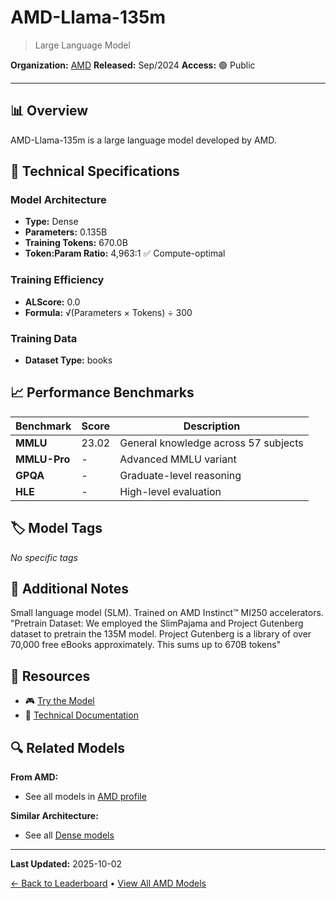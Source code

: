 # AMD-Llama-135m

> Large Language Model

**Organization:** [AMD](../../labs/amd.md)
**Released:** Sep/2024
**Access:** 🟢 Public

---

## 📊 Overview

AMD-Llama-135m is a large language model developed by AMD.

## 🔧 Technical Specifications

### Model Architecture
- **Type:** Dense
- **Parameters:** 0.135B
- **Training Tokens:** 670.0B
- **Token:Param Ratio:** 4,963:1 ✅ Compute-optimal

### Training Efficiency
- **ALScore:** 0.0
- **Formula:** √(Parameters × Tokens) ÷ 300

### Training Data
- **Dataset Type:** books

## 📈 Performance Benchmarks

| Benchmark | Score | Description |
|-----------|-------|-------------|
| **MMLU** | 23.02 | General knowledge across 57 subjects |
| **MMLU-Pro** | - | Advanced MMLU variant |
| **GPQA** | - | Graduate-level reasoning |
| **HLE** | - | High-level evaluation |

## 🏷️ Model Tags

_No specific tags_

## 📝 Additional Notes

Small language model (SLM). Trained on AMD Instinct™ MI250 accelerators. "Pretrain Dataset: We employed the SlimPajama and Project Gutenberg dataset to pretrain the 135M model. Project Gutenberg is a library of over 70,000 free eBooks approximately. This sums up to 670B tokens"

## 🔗 Resources

- 🎮 [Try the Model](https://huggingface.co/amd/AMD-Llama-135m)
- 📄 [Technical Documentation](https://www.amd.com/en/developer/resources/technical-articles/introducing-amd-first-slm-135m-model-fuels-ai-advancements.html)

## 🔍 Related Models

**From AMD:**
- See all models in [AMD profile](../../labs/amd.md)

**Similar Architecture:**
- See all [Dense models](../../architectures/dense.md)

---

**Last Updated:** 2025-10-02

[← Back to Leaderboard](../../README.md) • [View All AMD Models](../../labs/amd.md)
